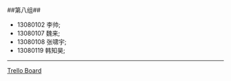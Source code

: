 ##第八组##
*  13080102 李帅;
*  13080107 魏来;
*  13080108 张啸宇;
*  13080119 韩知昊;
------
[Trello Board](https://trello.com/b/MIAPvhzT)
